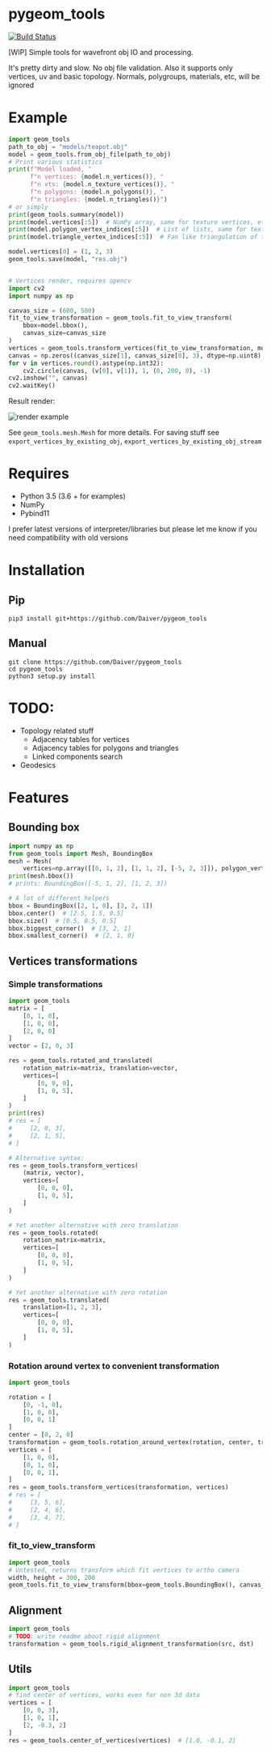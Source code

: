 # pygeom_tools

[![Build Status](https://travis-ci.com/Daiver/pygeom_tools.svg?branch=master)](https://travis-ci.com/Daiver/pygeom_tools)

[WIP] Simple tools for wavefront obj IO and processing.

It's pretty dirty and slow. No obj file validation. Also it supports only vertices, uv and basic topology. Normals, polygroups, materials, etc, will be ignored 

# Example

```python
import geom_tools
path_to_obj = "models/teapot.obj"
model = geom_tools.from_obj_file(path_to_obj)
# Print various statistics 
print(f"Model loaded, "
      f"n vertices: {model.n_vertices()}, "
      f"n vts: {model.n_texture_vertices()}, "
      f"n polygons: {model.n_polygons()}, "
      f"n triangles: {model.n_triangles()}")
# or simply
print(geom_tools.summary(model))
print(model.vertices[:5])  # NumPy array, same for texture vertices, etc
print(model.polygon_vertex_indices[:5])  # List of lists, same for texture topology, triangulated topology, etc
print(model.triangle_vertex_indices[:5])  # Fan like triangulation of topology. Keep original triangles

model.vertices[0] = (1, 2, 3)
geom_tools.save(model, "res.obj")    


# Vertices render, requires opencv
import cv2
import numpy as np

canvas_size = (600, 500)
fit_to_view_transformation = geom_tools.fit_to_view_transform(
    bbox=model.bbox(),
    canvas_size=canvas_size
)
vertices = geom_tools.transform_vertices(fit_to_view_transformation, model.vertices)
canvas = np.zeros((canvas_size[1], canvas_size[0], 3), dtype=np.uint8)
for v in vertices.round().astype(np.int32):
    cv2.circle(canvas, (v[0], v[1]), 1, (0, 200, 0), -1)
cv2.imshow("", canvas)
cv2.waitKey()

```

Result render:

![render example](./pics/render.png)


See `geom_tools.mesh.Mesh` for more details. For saving stuff see `export_vertices_by_existing_obj`, `export_vertices_by_existing_obj_stream`

# Requires
 - Python 3.5 (3.6 + for examples)
 - NumPy
 - Pybind11

I prefer latest versions of interpreter/libraries but please let me know if you need compatibility with old versions 

# Installation

## Pip

```
pip3 install git+https://github.com/Daiver/pygeom_tools
```

## Manual
```
git clone https://github.com/Daiver/pygeom_tools
cd pygeom_tools
python3 setup.py install
```

# TODO:

 - Topology related stuff
   - Adjacency tables for vertices
   - Adjacency tables for polygons and triangles
   - Linked components search
 - Geodesics 

# Features
## Bounding box

```python
import numpy as np
from geom_tools import Mesh, BoundingBox
mesh = Mesh(
    vertices=np.array([[0, 1, 2], [1, 1, 2], [-5, 2, 3]]), polygon_vertex_indices=[[0, 1, 2]])
print(mesh.bbox())
# prints: BoundingBox([-5, 1, 2], [1, 2, 3])

# A lot of different helpers
bbox = BoundingBox([2, 1, 0], [3, 2, 1])
bbox.center()  # [2.5, 1.5, 0.5]
bbox.size()  # [0.5, 0.5, 0.5]
bbox.biggest_corner()  # [3, 2, 1]
bbox.smallest_corner()  # [2, 1, 0] 
```

## Vertices transformations

### Simple transformations

```python
import geom_tools
matrix = [
    [0, 1, 0],
    [1, 0, 0],
    [2, 0, 0]
]
vector = [2, 0, 3]

res = geom_tools.rotated_and_translated(
    rotation_matrix=matrix, translation=vector,
    vertices=[
        [0, 0, 0],
        [1, 0, 5],
    ]
)
print(res)    
# res = [
#     [2, 0, 3],
#     [2, 1, 5],
# ]

# Alternative syntax:
res = geom_tools.transform_vertices(
    (matrix, vector),
    vertices=[
        [0, 0, 0],
        [1, 0, 5],
    ]
)

# Yet another alternative with zero translation
res = geom_tools.rotated(
    rotation_matrix=matrix, 
    vertices=[
        [0, 0, 0],
        [1, 0, 5],
    ]
)

# Yet another alternative with zero rotation
res = geom_tools.translated(
    translation=[1, 2, 3],
    vertices=[
        [0, 0, 0],
        [1, 0, 5],
    ]
)

```

### Rotation around vertex to convenient transformation

```python
import geom_tools

rotation = [
    [0, -1, 0],
    [1, 0, 0],
    [0, 0, 1]
]
center = [0, 2, 0]
transformation = geom_tools.rotation_around_vertex(rotation, center, translation=[1, 2, 6])
vertices = [
    [1, 0, 0],
    [0, 1, 0],
    [0, 0, 1],
]
res = geom_tools.transform_vertices(transformation, vertices)
# res = [
#     [3, 5, 6],
#     [2, 4, 6],
#     [3, 4, 7],
# ]
```

### fit_to_view_transform

```python
import geom_tools
# Untested, returns transform which fit vertices to ortho camera 
width, height = 300, 200
geom_tools.fit_to_view_transform(bbox=geom_tools.BoundingBox(), canvas_size=(width, height))

```

## Alignment

```python
import geom_tools
# TODO: write readme about rigid alignment
transformation = geom_tools.rigid_alignment_transformation(src, dst)
```

## Utils

```python
import geom_tools
# find center of vertices, works even for non 3d data
vertices = [
    [0, 0, 3],
    [1, 0, 1],
    [2, -0.3, 2]
]
res = geom_tools.center_of_vertices(vertices)  # [1.0, -0.1, 2]
```